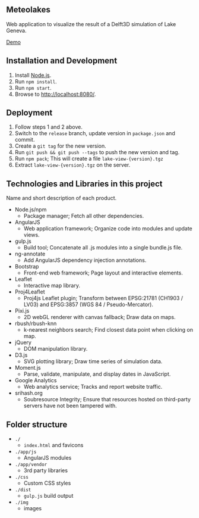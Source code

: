 Meteolakes
--

Web application to visualize the result of a Delft3D simulation of Lake Geneva.

[Demo](http://meteolakes.epfl.ch/)

Installation and Development
--

1. Install [Node.js](https://nodejs.org/).
2. Run `npm install`.
3. Run `npm start`.
4. Browse to [http://localhost:8080/](http://localhost:8080/).


Deployment
--

1. Follow steps 1 and 2 above.
2. Switch to the `release` branch, update version in `package.json` and commit.
3. Create a `git tag` for the new version.
4. Run `git push && git push --tags` to push the new version and tag.
5. Run `npm pack`; This will create a file `lake-view-{version}.tgz`
6. Extract `lake-view-{version}.tgz` on the server.


Technologies and Libraries in this project
--

Name and short description of each product.

- Node.js/npm
  - Package manager; Fetch all other dependencies.
- AngularJS
  - Web application framework; Organize code into modules and update views.
- gulp.js
  - Build tool; Concatenate all .js modules into a single bundle.js file.
- ng-annotate
  - Add AngularJS dependency injection annotations.
- Bootstrap
  - Front-end web framework; Page layout and interactive elements.
- Leaflet
  - Interactive map library.
- Proj4Leaflet
  - Proj4js Leaflet plugin; Transform between EPSG:21781 (CH1903 / LV03) and
    EPSG:3857 (WGS 84 / Pseudo-Mercator).
- Pixi.js
  - 2D webGL renderer with canvas fallback; Draw data on maps.
- rbush/rbush-knn
  - k-nearest neighbors search; Find closest data point when clicking on map.
- jQuery
  - DOM manipulation library.
- D3.js
  - SVG plotting library; Draw time series of simulation data.
- Moment.js
  - Parse, validate, manipulate, and display dates in JavaScript.
- Google Analytics
  - Web analytics service; Tracks and report website traffic.
- srihash.org
  - Soubresource Integrity; Ensure that resources hosted on third-party servers
    have not been tampered with.


Folder structure
--

- `./`
  - `index.html` and favicons
- `./app/js`
  - AngularJS modules
- `./app/vendor`
  - 3rd party libraries
- `./css`
  - Custom CSS styles
- `./dist`
  - `gulp.js` build output
- `./img`
  - images
